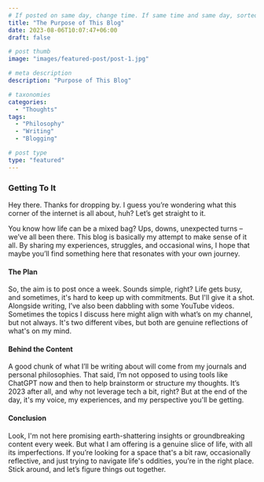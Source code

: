 ```yaml
---
# If posted on same day, change time. If same time and same day, sorted by title (alphabetically and numerically)
title: "The Purpose of This Blog"
date: 2023-08-06T10:07:47+06:00
draft: false

# post thumb
image: "images/featured-post/post-1.jpg"

# meta description
description: "Purpose of This Blog"

# taxonomies
categories:
  - "Thoughts"
tags:
  - "Philosophy"
  - "Writing" 
  - "Blogging" 

# post type
type: "featured"
---
```

### Getting To It

Hey there. Thanks for dropping by. I guess you’re wondering what this corner of the internet is all about, huh? Let’s get straight to it.

You know how life can be a mixed bag? Ups, downs, unexpected turns – we’ve all been there. This blog is basically my attempt to make sense of it all. By sharing my experiences, struggles, and occasional wins, I hope that maybe you’ll find something here that resonates with your own journey.

#### The Plan

So, the aim is to post once a week. Sounds simple, right? Life gets busy, and sometimes, it's hard to keep up with commitments. But I'll give it a shot. Alongside writing, I’ve also been dabbling with some YouTube videos. Sometimes the topics I discuss here might align with what’s on my channel, but not always. It's two different vibes, but both are genuine reflections of what's on my mind.

#### Behind the Content

A good chunk of what I’ll be writing about will come from my journals and personal philosophies. That said, I’m not opposed to using tools like ChatGPT now and then to help brainstorm or structure my thoughts. It’s 2023 after all, and why not leverage tech a bit, right? But at the end of the day, it's my voice, my experiences, and my perspective you'll be getting.

#### Conclusion

Look, I'm not here promising earth-shattering insights or groundbreaking content every week. But what I am offering is a genuine slice of life, with all its imperfections. If you’re looking for a space that's a bit raw, occasionally reflective, and just trying to navigate life's oddities, you’re in the right place. Stick around, and let’s figure things out together.

